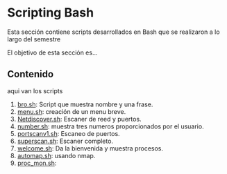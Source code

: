 # Scripting Bash

Esta sección contiene scripts desarrollados en Bash que se realizaron a lo largo del semestre


El objetivo de esta sección es...

## Contenido
aqui van los scripts 
1. [bro.sh](bro.sh): Script que muestra nombre y una frase.
2. [menu.sh](menu.sh): creación de un menu breve.
3. [Netdiscover.sh](Netdiscover.sh): Escaner de reed y puertos.
4. [number.sh](number.sh): muestra tres numeros proporcionados por el usuario.
5. [portscanv1.sh](portscanv1.sh): Escaneo de puertos.
6. [superscan.sh](superscan.sh): Escaner completo.
7. [welcome.sh](welcome.sh): Da la bienvenida y muestra procesos.
8. [automap.sh](automap.sh): usando nmap.
9. [proc_mon.sh](proc_mon.sh):
